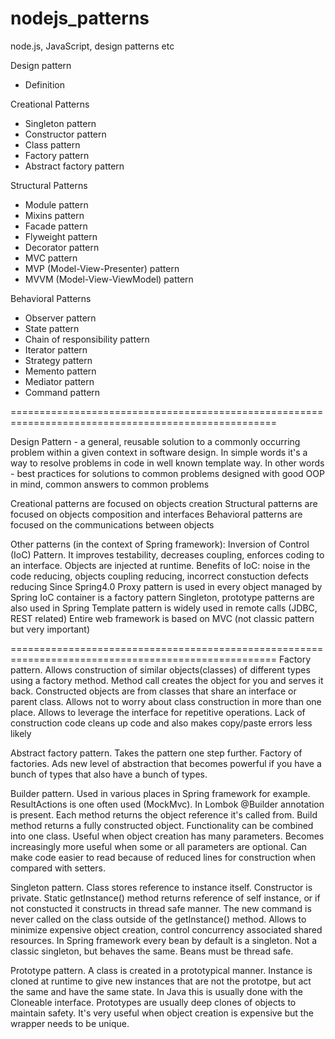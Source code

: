 # nodejs_patterns
node.js, JavaScript, design patterns etc


Design pattern 
   - Definition


Creational Patterns
   - Singleton pattern
   - Constructor pattern
   - Class pattern
   - Factory pattern
   - Abstract factory pattern

Structural Patterns
  - Module pattern
  - Mixins pattern
  - Facade pattern
  - Flyweight pattern
  - Decorator pattern
  - MVC pattern
  - MVP (Model-View-Presenter) pattern
  - MVVM (Model-View-ViewModel) pattern

Behavioral Patterns
  - Observer pattern
  - State pattern
  - Chain of responsibility pattern
  - Iterator pattern
  - Strategy pattern
  - Memento pattern
  - Mediator pattern
  - Command pattern

====================================================================================================

Design Pattern - a general, reusable solution to a commonly occurring problem within a given context in software design.
In simple words it's a way to resolve problems in code in well known template way.
In other words - best practices for solutions to common problems designed with good OOP in mind, common answers to common problems

Creational patterns are focused on objects creation
Structural patterns are focused on objects composition and interfaces
Behavioral patterns are focused on the communications between objects


Other patterns (in the context of Spring framework):
Inversion of Control (IoC) Pattern. It improves testability, decreases coupling, enforces coding to an interface. Objects are injected at runtime.
Benefits of IoC: noise in the code reducing, objects coupling reducing, incorrect constuction defects reducing
Since Spring4.0 Proxy pattern is used in every object managed by Spring
IoC container is a factory pattern
Singleton, prototype patterns are also used in Spring
Template pattern is widely used in remote calls (JDBC, REST related)
Entire web framework is based on MVC (not classic pattern but very important)





====================================================================================================
Factory pattern. Allows construction of similar objects(classes) of different types using a factory method. Method call creates the object for you and serves it back. Constructed objects are from classes that share an interface or parent class. Allows not to worry about class construction in more than one place. Allows to leverage the interface for repetitive operations. Lack of construction code cleans up code and also makes copy/paste errors less likely

Abstract factory pattern. Takes the pattern one step further. Factory of factories. Ads new level of abstraction that becomes powerful if you have a bunch of types that also have a bunch of types.

Builder pattern. Used in various places in Spring framework for example. ResultActions is one often used (MockMvc). In Lombok @Builder annotation is present. Each method returns the object reference it's called from. Build method returns a fully constructed object. Functionality can be combined into one class. Useful when object creation has many parameters. Becomes increasingly more useful when some or all parameters are optional. Can make code easier to read because of reduced lines for construction when compared with setters. 

Singleton pattern. Class stores reference to instance itself. Constructor is private. Static getInstance() method returns reference of self instance, or if not constucted it constructs in thread safe manner. The new command is never called on the class outside of the getInstance() method. 
Allows to minimize expensive object creation, control concurrency associated shared resources. 
In Spring framework every bean by default is a singleton. Not a classic singleton, but behaves the same. Beans must be thread safe. 

Prototype pattern. A class is created in a prototypical manner. Instance is cloned at runtime to give new instances that are not the prototpe, but act the same and have the same state. In Java this is usually done with the Cloneable interface. Prototypes are usually deep clones of objects to maintain safety.
It's very useful when object creation is expensive but the wrapper needs to be unique. 


 
